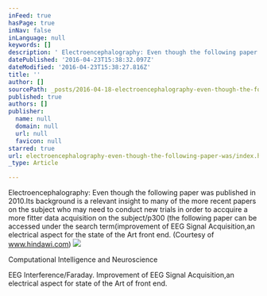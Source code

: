 ```yaml
---
inFeed: true
hasPage: true
inNav: false
inLanguage: null
keywords: []
description: ' Electroencephalography: Even though the following paper was published in 2010.Its background is a relevant insight to many of the more recent papers on the subject who may need to conduct new trials in order to accquire a more fitter data acquisition on the subject/p300 (the following paper can be accessed under the search term(improvement of EEG Signal Acquisition,an electrical aspect for the state of the Art front end. (Courtesy of www.hindawi.com)'
datePublished: '2016-04-23T15:38:32.097Z'
dateModified: '2016-04-23T15:38:27.816Z'
title: ''
author: []
sourcePath: _posts/2016-04-18-electroencephalography-even-though-the-following-paper-was.md
published: true
authors: []
publisher:
  name: null
  domain: null
  url: null
  favicon: null
starred: true
url: electroencephalography-even-though-the-following-paper-was/index.html
_type: Article

---
```

Electroencephalography: Even though the following paper was published in 2010.Its background is a relevant insight to many of the more recent papers on the subject who may need to conduct new trials in order to accquire a more fitter data acquisition on the subject/p300 (the following paper can be accessed under the search term(improvement of EEG Signal Acquisition,an electrical aspect for the state of the Art front end. (Courtesy of www.hindawi.com)
![](https://the-grid-user-content.s3-us-west-2.amazonaws.com/e3689212-c0ef-43d6-9558-2b8a33604879.jpg)

Computational Intelligence and Neuroscience

EEG Interference/Faraday. Improvement of EEG Signal Acquisition,an electrical aspect for state of the Art of front end.